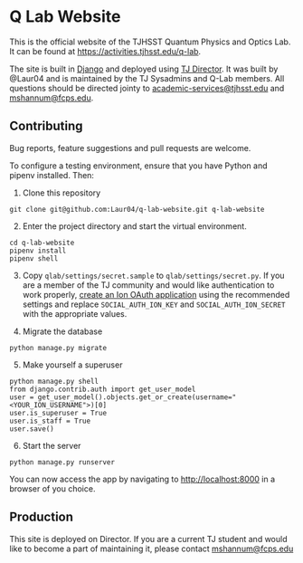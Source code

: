 # Q Lab Website
This is the official website of the TJHSST Quantum Physics and Optics Lab. It can be found at https://activities.tjhsst.edu/q-lab.

The site is built in [Django](https://www.djangoproject.com/) and deployed using [TJ Director](https://director.tjhsst.edu). It was built by @Laur04 and is maintained by the TJ Sysadmins and Q-Lab members. All questions should be directed jointy to academic-services@tjhsst.edu and mshannum@fcps.edu.

## Contributing
Bug reports, feature suggestions and pull requests are welcome.

To configure a testing environment, ensure that you have Python and pipenv installed. Then:

1. Clone this repository
```
git clone git@github.com:Laur04/q-lab-website.git q-lab-website
```

2. Enter the project directory and start the virtual environment.
```
cd q-lab-website
pipenv install
pipenv shell
```

3. Copy `qlab/settings/secret.sample` to `qlab/settings/secret.py`. If you are a member of the TJ community and would like authentication to work properly, [create an Ion OAuth application](https://ion.tjhsst.edu/oauth/applications/) using the recommended settings and replace `SOCIAL_AUTH_ION_KEY` and `SOCIAL_AUTH_ION_SECRET` with the appropriate values.

4. Migrate the database
```
python manage.py migrate
```

5. Make yourself a superuser
```
python manage.py shell
from django.contrib.auth import get_user_model
user = get_user_model().objects.get_or_create(username="<YOUR_ION_USERNAME">)[0]
user.is_superuser = True
user.is_staff = True
user.save()
```

6. Start the server
```
python manage.py runserver
```

You can now access the app by navigating to [http://localhost:8000](http://localhost:8000) in a browser of you choice.

## Production
This site is deployed on Director. If you are a current TJ student and would like to become a part of maintaining it, please contact mshannum@fcps.edu
